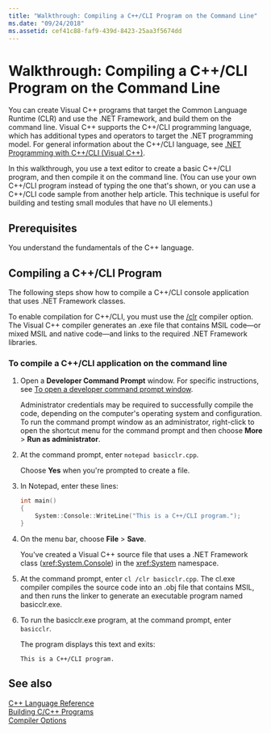 ```yaml
---
title: "Walkthrough: Compiling a C++/CLI Program on the Command Line"
ms.date: "09/24/2018"
ms.assetid: cef41c88-faf9-439d-8423-25aa3f5674dd
---
```

# Walkthrough: Compiling a C++/CLI Program on the Command Line

You can create Visual C++ programs that target the Common Language Runtime (CLR) and use the .NET Framework, and build them on the command line. Visual C++ supports the C++/CLI programming language, which has additional types and operators to target the .NET programming model. For general information about the C++/CLI language, see [.NET Programming with C++/CLI (Visual C++)](../dotnet/dotnet-programming-with-cpp-cli-visual-cpp.md).

In this walkthrough, you use a text editor to create a basic C++/CLI program, and then compile it on the command line. (You can use your own C++/CLI program instead of typing the one that's shown, or you can use a C++/CLI code sample from another help article. This technique is useful for building and testing small modules that have no UI elements.)

## Prerequisites

You understand the fundamentals of the C++ language.

## Compiling a C++/CLI Program

The following steps show how to compile a C++/CLI console application that uses .NET Framework classes.

To enable compilation for C++/CLI, you must use the [/clr](reference/clr-common-language-runtime-compilation.md) compiler option. The Visual C++ compiler generates an .exe file that contains MSIL code—or mixed MSIL and native code—and links to the required .NET Framework libraries.

### To compile a C++/CLI application on the command line

1. Open a **Developer Command Prompt** window. For specific instructions, see [To open a developer command prompt window](building-on-the-command-line.md#developer_command_prompt).

   Administrator credentials may be required to successfully compile the code, depending on the computer's operating system and configuration. To run the command prompt window as an administrator, right-click to open the shortcut menu for the command prompt and then choose **More** > **Run as administrator**.

1. At the command prompt, enter `notepad basicclr.cpp`.

   Choose **Yes** when you're prompted to create a file.

1. In Notepad, enter these lines:

   ```cpp
   int main()
   {
       System::Console::WriteLine("This is a C++/CLI program.");
   }
   ```

1. On the menu bar, choose **File** > **Save**.

   You've created a Visual C++ source file that uses a .NET Framework class (<xref:System.Console>) in the <xref:System> namespace.

1. At the command prompt, enter `cl /clr basicclr.cpp`. The cl.exe compiler compiles the source code into an .obj file that contains MSIL, and then runs the linker to generate an executable program named basicclr.exe.

1. To run the basicclr.exe program, at the command prompt, enter `basicclr`.

   The program displays this text and exits:

   ```Output
   This is a C++/CLI program.
   ```

## See also

[C++ Language Reference](../cpp/cpp-language-reference.md)<br/>
[Building C/C++ Programs](building-c-cpp-programs.md)<br/>
[Compiler Options](reference/compiler-options.md)
